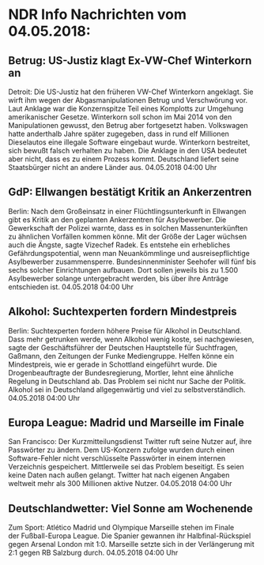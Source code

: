 # NDR Info Nachrichten vom 04.05.2018:


## Betrug: US-Justiz klagt Ex-VW-Chef Winterkorn an
Detroit: Die US-Justiz hat den früheren VW-Chef Winterkorn angeklagt. Sie wirft ihm wegen der Abgasmanipulationen Betrug und Verschwörung vor. Laut Anklage war die Konzernspitze Teil eines Komplotts zur Umgehung amerikanischer Gesetze. Winterkorn soll schon im Mai 2014 von den Manipulationen gewusst, den Betrug aber fortgesetzt haben. Volkswagen hatte anderthalb Jahre später zugegeben, dass in rund elf Millionen Dieselautos eine illegale Software eingebaut wurde. Winterkorn bestreitet, sich bewußt falsch verhalten zu haben. Die Anklage in den USA bedeutet aber nicht, dass es zu einem Prozess kommt. Deutschland liefert seine Staatsbürger nicht an andere Länder aus. 04.05.2018 04:00 Uhr 

## GdP: Ellwangen bestätigt Kritik an Ankerzentren
Berlin: Nach dem Großeinsatz in einer Flüchtlingsunterkunft in Ellwangen gibt es Kritik an den geplanten Ankerzentren für Asylbewerber. Die Gewerkschaft der Polizei warnte, dass es in solchen Massenunterkünften zu ähnlichen Vorfällen kommen könne. Mit der Größe der Lager wüchsen auch die Ängste, sagte Vizechef Radek. Es entstehe ein erhebliches Gefährdungspotential, wenn man Neuankömmlinge und ausreisepflichtige Asylbewerber zusammensperre. Bundesinnenminister Seehofer will fünf bis sechs solcher Einrichtungen aufbauen. Dort sollen jeweils bis zu 1.500 Asylbewerber solange untergebracht werden, bis über ihre Anträge entschieden ist. 04.05.2018 04:00 Uhr 

## Alkohol: Suchtexperten fordern Mindestpreis
Berlin: Suchtexperten fordern höhere Preise für Alkohol in Deutschland. Dass mehr getrunken werde, wenn Alkohol wenig koste, sei nachgewiesen, sagte der Geschäftsführer der Deutschen Hauptstelle für Suchtfragen, Gaßmann, den Zeitungen der Funke Mediengruppe. Helfen könne ein Mindestpreis, wie er gerade in Schottland eingeführt wurde. Die Drogenbeauftragte der Bundesregierung, Mortler, lehnt eine ähnliche Regelung in Deutschland ab. Das Problem sei nicht nur Sache der Politik. Alkohol sei in Deutschland allgegenwärtig und viel zu selbstverständlich. 04.05.2018 04:00 Uhr 

## Europa League: Madrid und Marseille im Finale
San Francisco: Der Kurzmitteilungsdienst Twitter ruft seine Nutzer auf, ihre Passwörter zu ändern. Dem US-Konzern zufolge wurden durch einen Software-Fehler nicht verschlüsselte Passwörter in einem internen Verzeichnis gespeichert. Mittlerweile sei das Problem beseitigt. Es seien keine Daten nach außen gelangt. Twitter hat nach eigenen Angaben weltweit mehr als 300 Millionen aktive Nutzer. 04.05.2018 04:00 Uhr 

## Deutschlandwetter: Viel Sonne am Wochenende
Zum Sport: 		Atlético Madrid und Olympique Marseille stehen im Finale der Fußball-Europa League. Die Spanier gewannen ihr Halbfinal-Rückspiel gegen Arsenal London mit 1:0. Marseille setzte sich in der Verlängerung mit 2:1 gegen RB Salzburg durch. 04.05.2018 04:00 Uhr 
